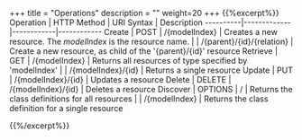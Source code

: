 +++
title = "Operations"
description = ""
weight=20
+++
{{%excerpt%}}
Operation | HTTP Method | URI Syntax | Description
----------|-------------|------------|------------
Create    | POST        | /{modelIndex} | Creates a new resource. The *modelIndex* is the resource name.
          |             |  /{parent}/{id}/{relation} | Create a new resource, as child of the '{parent}/{id}' resource
Retrieve  | GET          | /{modelIndex}        |        Returns all resources of type specified by 'modelIndex'
          |               | /{modelIndex}/{id}  |        Returns a single resource
Update    | PUT          | /{modelIndex}/{id}   |       Updates a resource
Delete    |  DELETE      |  /{modelIndex}/{id}  |     Deletes a resource
Discover  |  OPTIONS     | /                    |      Returns the class definitions for all resources
          |              | /{modelIndex}        |       Returns the class definition for a single resource

{{%/excerpt%}}
